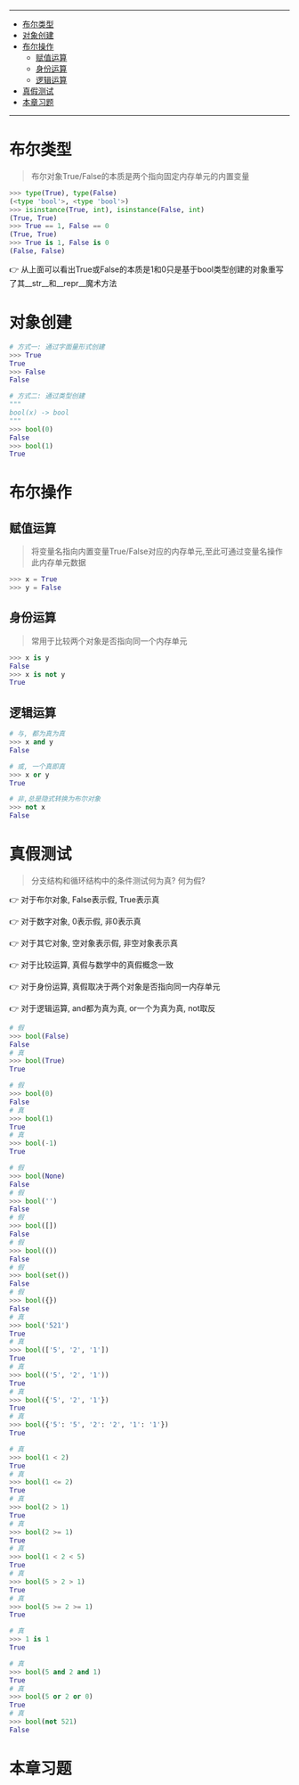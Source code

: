 ----

* [布尔类型](#布尔类型)
* [对象创建](#对象创建)
* [布尔操作](#布尔操作)
  * [赋值运算](#赋值运算)
  * [身份运算](#身份运算)
  * [逻辑运算](#逻辑运算)
* [真假测试](#真假测试)
* [本章习题](#本章习题)

----

# 布尔类型

>   布尔对象True/False的本质是两个指向固定内存单元的内置变量

```python
>>> type(True), type(False)
(<type 'bool'>, <type 'bool'>)
>>> isinstance(True, int), isinstance(False, int)
(True, True)
>>> True == 1, False == 0
(True, True)
>>> True is 1, False is 0
(False, False)
```

:point_right: 从上面可以看出True或False的本质是1和0只是基于bool类型创建的对象重写了其\_\_str\_\_和\_\_repr\_\_魔术方法​

# 对象创建

```python
# 方式一: 通过字面量形式创建
>>> True
True
>>> False
False

# 方式二: 通过类型创建
"""
bool(x) -> bool
"""
>>> bool(0)
False
>>> bool(1)
True
```

# 布尔操作

## 赋值运算

>   将变量名指向内置变量True/False对应的内存单元,至此可通过变量名操作此内存单元数据

```python
>>> x = True
>>> y = False
```

## 身份运算

>   常用于比较两个对象是否指向同一个内存单元

```python
>>> x is y
False
>>> x is not y
True
```

## 逻辑运算

```python
# 与, 都为真为真
>>> x and y
False

# 或, 一个真即真
>>> x or y
True

# 非,总是隐式转换为布尔对象
>>> not x
False
```

# 真假测试

>   分支结构和循环结构中的条件测试何为真? 何为假?

:point_right: 对于布尔对象, False表示假, True表示真

:point_right: 对于数字对象, 0表示假, 非0表示真

:point_right: 对于其它对象, 空对象表示假, 非空对象表示真

:point_right: 对于比较运算, 真假与数学中的真假概念一致

:point_right: 对于身份运算, 真假取决于两个对象是否指向同一内存单元

:point_right: 对于逻辑运算, and都为真为真, or一个为真为真, not取反

```python
# 假
>>> bool(False)
False
# 真
>>> bool(True)
True

# 假
>>> bool(0)
False
# 真
>>> bool(1)
True
# 真
>>> bool(-1)
True

# 假
>>> bool(None)
False
# 假
>>> bool('')
False
# 假
>>> bool([])
False
# 假
>>> bool(())
False
# 假
>>> bool(set())
False
# 假
>>> bool({})
False
# 真
>>> bool('521')
True
# 真
>>> bool(['5', '2', '1'])
True
# 真
>>> bool(('5', '2', '1'))
True
# 真
>>> bool({'5', '2', '1'})
True
# 真
>>> bool({'5': '5', '2': '2', '1': '1'})
True

# 真
>>> bool(1 < 2)
True
# 真
>>> bool(1 <= 2)
True
# 真
>>> bool(2 > 1)
True
# 真
>>> bool(2 >= 1)
True
# 真
>>> bool(1 < 2 < 5)
True
# 真
>>> bool(5 > 2 > 1)
True
# 真
>>> bool(5 >= 2 >= 1)
True

# 真
>>> 1 is 1
True

# 真
>>> bool(5 and 2 and 1)
True
# 真
>>> bool(5 or 2 or 0)
True
# 真
>>> bool(not 521)
False
```

# 本章习题

